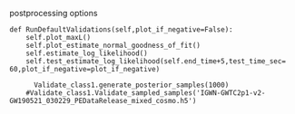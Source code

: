 postprocessing options 


        
    def RunDefaultValidations(self,plot_if_negative=False):
        self.plot_maxL()
        self.plot_estimate_normal_goodness_of_fit()
        self.estimate_log_likelihood()
        self.test_estimate_log_likelihood(self.end_time+5,test_time_sec= 60,plot_if_negative=plot_if_negative)    

          Validate_class1.generate_posterior_samples(1000)
        #Validate_class1.Validate_sampled_samples('IGWN-GWTC2p1-v2-GW190521_030229_PEDataRelease_mixed_cosmo.h5')
        
